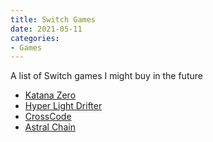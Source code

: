 ```yaml
---
title: Switch Games
date: 2021-05-11
categories:
- Games
---
```

A list of Switch games I might buy in the future

* [Katana Zero](https://www.nintendo.com/games/detail/katana-zero-switch/)
* [Hyper Light Drifter](https://www.nintendo.com/games/detail/hyper-light-drifter-special-edition-switch/)
* [CrossCode](https://www.nintendo.com/games/detail/crosscode-switch/)
* [Astral Chain](https://www.nintendo.com/games/detail/astral-chain-switch/)
